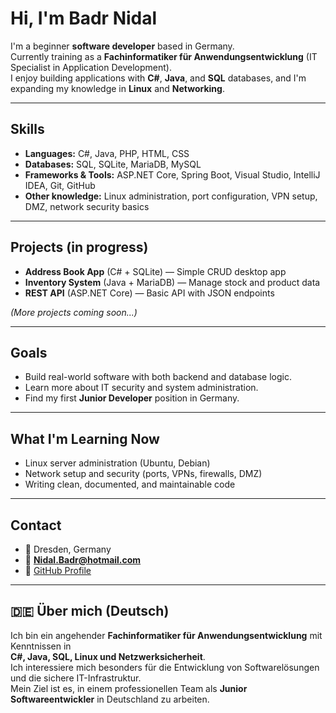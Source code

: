 # Hi, I'm Badr Nidal

I'm a beginner **software developer** based in Germany.  
Currently training as a **Fachinformatiker für Anwendungsentwicklung** (IT Specialist in Application Development).  
I enjoy building applications with **C#**, **Java**, and **SQL** databases, and I'm expanding my knowledge in **Linux** and **Networking**.

---

##  Skills
- **Languages:** C#, Java, PHP, HTML, CSS  
- **Databases:** SQL, SQLite, MariaDB, MySQL  
- **Frameworks & Tools:** ASP.NET Core, Spring Boot, Visual Studio, IntelliJ IDEA, Git, GitHub  
- **Other knowledge:** Linux administration, port configuration, VPN setup, DMZ, network security basics  

---

##  Projects (in progress)
-  **Address Book App** (C# + SQLite) — Simple CRUD desktop app  
-  **Inventory System** (Java + MariaDB) — Manage stock and product data  
-  **REST API** (ASP.NET Core) — Basic API with JSON endpoints  

*(More projects coming soon...)*

---

##  Goals
- Build real-world software with both backend and database logic.  
- Learn more about IT security and system administration.  
- Find my first **Junior Developer** position in Germany.  

---

##  What I'm Learning Now
- Linux server administration (Ubuntu, Debian)  
- Network setup and security (ports, VPNs, firewalls, DMZ)  
- Writing clean, documented, and maintainable code  

---

##  Contact
- 📍 Dresden, Germany  
- 📧 **Nidal.Badr@hotmail.com**  
- 💼 [GitHub Profile](https://github.com/Badr-Nidal)

---

## 🇩🇪 Über mich (Deutsch)
Ich bin ein angehender **Fachinformatiker für Anwendungsentwicklung** mit Kenntnissen in  
**C#, Java, SQL, Linux und Netzwerksicherheit**.  
Ich interessiere mich besonders für die Entwicklung von Softwarelösungen und die sichere IT-Infrastruktur.  
Mein Ziel ist es, in einem professionellen Team als **Junior Softwareentwickler** in Deutschland zu arbeiten.

